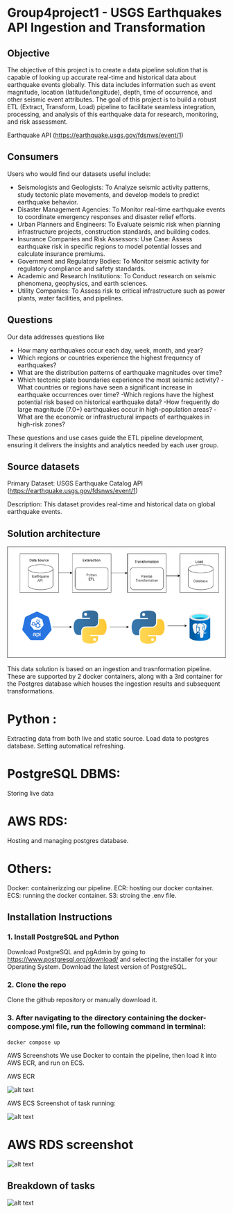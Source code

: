 # Group4project1 - USGS Earthquakes API Ingestion and Transformation

## Objective

The objective of this project is to create a data pipeline solution that is capable of looking up accurate real-time and historical data about earthquake events globally. This data includes information such as event magnitude, location (latitude/longitude), depth, time of occurrence, and other seismic event attributes. The goal of this project is to build a robust ETL (Extract, Transform, Load) pipeline to facilitate seamless integration, processing, and analysis of this earthquake data for research, monitoring, and risk assessment.

Earthquake API (https://earthquake.usgs.gov/fdsnws/event/1)


## Consumers

Users who would find our datasets useful include:
*  Seismologists and Geologists: To Analyze seismic activity patterns, study tectonic plate movements, and develop models to predict earthquake behavior.
*  Disaster Management Agencies: To Monitor real-time earthquake events to coordinate emergency responses and disaster relief efforts.
*  Urban Planners and Engineers: To Evaluate seismic risk when planning infrastructure projects, construction standards, and building codes.
*  Insurance Companies and Risk Assessors: Use Case: Assess earthquake risk in specific regions to model potential losses and calculate insurance premiums.
*  Government and Regulatory Bodies: To Monitor seismic activity for regulatory compliance and safety standards.
*  Academic and Research Institutions: To Conduct research on seismic phenomena, geophysics, and earth sciences.
*  Utility Companies: To Assess risk to critical infrastructure such as power plants, water facilities, and pipelines.

## Questions

Our data addresses questions like

- How many earthquakes occur each day, week, month, and year?
- Which regions or countries experience the highest frequency of earthquakes?
- What are the distribution patterns of earthquake magnitudes over time?
- Which tectonic plate boundaries experience the most seismic activity?
-What countries or regions have seen a significant increase in earthquake occurrences    over time?
-Which regions have the highest potential risk based on historical earthquake data?
-How frequently do large magnitude (7.0+) earthquakes occur in high-population areas?
-What are the economic or infrastructural impacts of earthquakes in high-risk zones?

 These questions and use cases guide the ETL pipeline development, ensuring it delivers the insights and analytics needed by each user group.

## Source datasets

Primary Dataset: USGS Earthquake Catalog API (https://earthquake.usgs.gov/fdsnws/event/1)

Description: This dataset provides real-time and historical data on global earthquake events.

## Solution architecture

![alt text](<Untitled Diagram.drawio.png>)

This data solution is based on an ingestion and trasnformation pipeline. 
These are supported by 2 docker containers, along with a 3rd container for the Postgres database which houses the ingestion results and subsequent transformations.

# Python :

Extracting data from both live and static source.
Load data to postgres database.
Setting automatical refreshing.

# PostgreSQL DBMS:
Storing live data

# AWS RDS:
Hosting and managing postgres database.

# Others:

Docker: containerizzing our pipeline.
ECR: hosting our docker container.
ECS: running the docker container.
S3: stroing the .env file.


## Installation Instructions

### 1. Install PostgreSQL and Python
  Download PostgreSQL and pgAdmin by going to https://www.postgresql.org/download/ and selecting the installer for your Operating System. Download the latest version of PostgreSQL.
### 2. Clone the repo
  Clone the github repository or manually download it.
### 3. After navigating to the directory containing the docker-compose.yml file, run the following command in terminal: 
```docker compose up```
  

AWS Screenshots
We use Docker to contain the pipeline, then load it into AWS ECR, and run on ECS.

AWS ECR 

![alt text](image-1.png)

AWS ECS
Screenshot of task running:

![alt text](image-2.png)

# AWS RDS screenshot
![alt text](image-3.png)

## Breakdown of tasks

![alt text](image-4.png)



